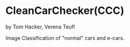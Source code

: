 # CleanCarChecker(CCC)
by Tom Hacker, Verena Teufl

Image Classification of "normal" cars and e-cars.

